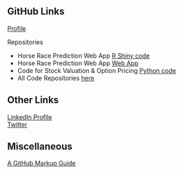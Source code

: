 ## GitHub Links
[Profile](https://github.com/ismccarthy)

Repositories
  - Horse Race Prediction Web App [R Shiny code](https://github.com/ismccarthy/HorseRace_App)
  - Horse Race Prediction Web App [Web App](https://github.com/ismccarthy/HorseRace_App)
  - Code for Stock Valuation & Option Pricing [Python code](https://github.com/ismccarthy/StockValuation)
  - All Code Repositories [here](https://github.com/ismccarthy)
  
## Other Links
[LinkedIn Profile](https://www.linkedin.com/in/ismccarthy/)
<br>
[Twitter](https://twitter.com/iansmccarthy)

## Miscellaneous
[A GitHub Markup Guide](https://guides.github.com/features/mastering-markdown/)
